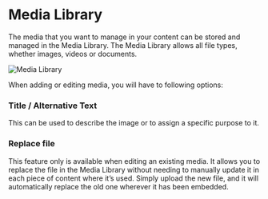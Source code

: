 # Media Library

The media that you want to manage in your content can be stored and managed in the Media Library. The Media Library allows all file types, whether images, videos or documents.

![Media Library](/img/media.png)

When adding or editing media, you will have to following options:

### Title / Alternative Text

This can be used to describe the image or to assign a specific purpose to it.

### Replace file

This feature only is available when editing an existing media. It allows you to replace the file in the Media Library without needing to manually update it in each piece of content where it’s used. Simply upload the new file, and it will automatically replace the old one wherever it has been embedded.